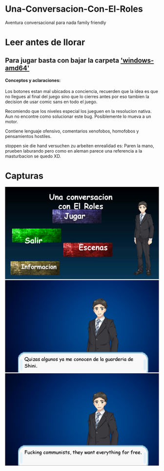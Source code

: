 # Una-Conversacion-Con-El-Roles
 Aventura conversacional para nada family friendly

<h1>Leer antes de llorar</h1>

<h2>Para jugar basta con bajar la carpeta <a href="https://drive.google.com/file/d/1-kwlggkMtFILLG69cXmBNIGMwH63ld_W/view?usp=sharing">'windows-amd64'</a></h2>

<h4>Conceptos y aclaraciones:</h4>

<p>Los botones estan mal ubicados a conciencia, recuerden que la idea es que no llegues al final del juego sino que lo cierres antes por eso tambien la decision de usar comic sans en todo el juego.</p>

<p>Recomiendo que los niveles especial los jueguen en la resolucion nativa.
Aun no encontre como solucionar este bug. Posiblemente lo mueva a un motor.</p>

<p>Contiene lenguaje ofensivo, comentarios xenofobos, homofobos y pensamientos hostiles.</p>

<p>stoppen sie die hand versuchen zu arbeiten enrealidad es:
Paren la mano, prueben laburando pero como en aleman parece una referencia a la
masturbacion se quedo XD.</p>

<h1>Capturas</h1>
<img src="preview.png">
<img src="Screenshot_1.png">
<img src="Screenshot_2.png">

